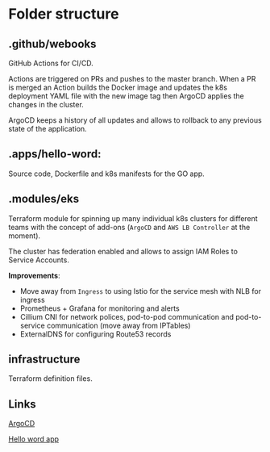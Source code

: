 # Folder structure

## .github/webooks 

GitHub Actions for CI/CD.

Actions are triggered on PRs and pushes to the master branch.  When a PR is merged an Action builds the Docker image and updates the k8s deployment YAML file with the new image tag then ArgoCD applies the changes in the cluster.

ArgoCD keeps a history of all updates and allows to rollback to any previous state of the application.

## .apps/hello-word: 

Source code, Dockerfile and k8s manifests for the GO app.

## .modules/eks

Terraform module for spinning up many individual k8s clusters for different teams with the concept of add-ons (`ArgoCD` and `AWS LB Controller` at the moment).

The cluster has federation enabled and allows to assign IAM Roles to Service Accounts.

**Improvements**:
- Move away from `Ingress` to using Istio for the service mesh with NLB for ingress
- Prometheus +  Grafana for monitoring and alerts
- Cillium CNI for network polices, pod-to-pod communication and pod-to-service communication (move away from IPTables)
- ExternalDNS for configuring Route53 records

## infrastructure

Terraform definition files.

## Links

[ArgoCD](http://k8s-default-argocdar-ae2726fa4c-970435522.us-east-1.elb.amazonaws.com)

[Hello word app](http://k8s-default-hellowor-e57865b09f-2139129445.us-east-1.elb.amazonaws.com)
